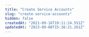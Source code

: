 ```yaml
---
title: "Create Service Accounts"
slug: "create-service-accounts"
hidden: false
createdAt: "2021-09-16T19:11:24.551Z"
updatedAt: "2023-09-08T15:38:21.261Z"
---
```


